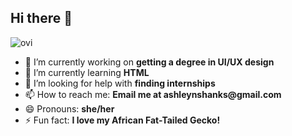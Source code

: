 ## Hi there 👋

<!--
**undercoverfinch/undercoverfinch** is a ✨ _special_ ✨ repository because its `README.md` (this file) appears on your GitHub profile.

Here are some ideas to get you started:

- 🔭 I’m currently working on ...
- 🌱 I’m currently learning ...
- 👯 I’m looking to collaborate on ...
- 🤔 I’m looking for help with ...
- 💬 Ask me about ...
- 📫 How to reach me: ...
- 😄 Pronouns: ...
- ⚡ Fun fact: ...
-->
<!DOCTYPE html>
<head>
<meta charset="utf-8">
        <meta name="description" content="Profile page for ashley!">
        <meta name="author" content="Ashley Shanks">
</head>
<body>
    <img src="https://github-readme-stats.vercel.app/api/top-langs?username=undercoverfinch&show_icons=true&locale=en&layout=compact&theme=chartreuse-dark" alt="ovi" />
     <ul>
        <li>🔭 I’m currently working on <b>getting a degree in UI/UX design</b></li>
        <li>🌱 I’m currently learning <b>HTML</b></li>
        <li>🤔 I’m looking for help with <b>finding internships</b></li>
        <li>📫 How to reach me: <b>Email me at ashleynshanks@gmail.com</b></li>
        <li>😄 Pronouns: <b>she/her</b></li>
        <li>⚡ Fun fact: <b>I love my African Fat-Tailed Gecko!</b></li>
    </ul>
</html>